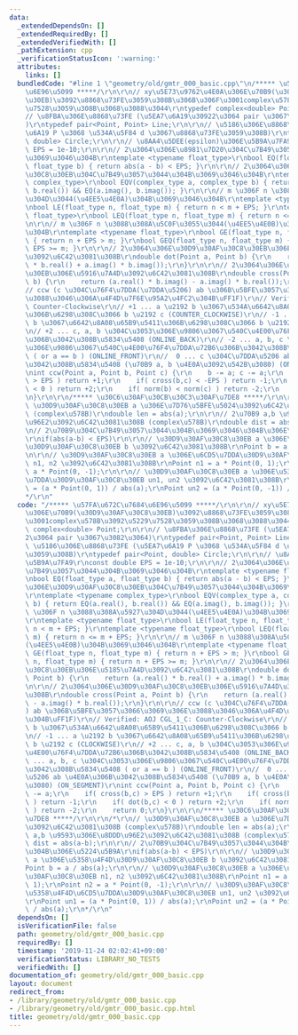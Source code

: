 ```yaml
---
data:
  _extendedDependsOn: []
  _extendedRequiredBy: []
  _extendedVerifiedWith: []
  _pathExtension: cpp
  _verificationStatusIcon: ':warning:'
  attributes:
    links: []
  bundledCode: "#line 1 \"geometry/old/gmtr_000_basic.cpp\"\n/***** \u57FA\u672C\u7684\
    \u6E96\u5099 *****/\r\n\r\n// xy\u5E73\u9762\u4E0A\u306E\u70B9(\u30D9\u30AF\u30C8\
    \u30EB)\u3092\u8868\u73FE\u3059\u308B\u306B\u306F\u3001complex\u578B\u3092\u5229\
    \u7528\u3059\u308B\u3068\u3088\u3044\r\ntypedef complex<double> Point;\r\n\r\n\
    // \u8FBA\u306E\u8868\u73FE (\u5EA7\u6A19\u30922\u3064 pair \u3067\u3082\u3064\
    )\r\ntypedef pair<Point, Point> Line;\r\n\r\n// \u5186\u306E\u8868\u73FE (\u5EA7\
    \u6A19 P \u3068 \u534A\u5F84 d \u3067\u8868\u73FE\u3059\u308B)\r\ntypedef pair<Point,\
    \ double> Circle;\r\n\r\n// \u8AA4\u5DEE(epsilon)\u306E\u5B9A\u7FA9\r\nconst double\
    \ EPS = 1e-10;\r\n\r\n// 2\u3064\u306E\u8981\u7D20\u304C\u7B49\u3057\u3044\u304B\
    \u3069\u3046\u304B\r\ntemplate <typename float_type>\r\nbool EQ(float_type a,\
    \ float_type b) { return abs(a - b) < EPS; }\r\n\r\n// 2\u3064\u306E\u30D9\u30AF\
    \u30C8\u30EB\u304C\u7B49\u3057\u3044\u304B\u3069\u3046\u304B\r\ntemplate <typename\
    \ complex_type>\r\nbool EQV(complex_type a, complex_type b) { return EQ(a.real(),\
    \ b.real()) && EQ(a.imag(), b.imag()); }\r\n\r\n// m \u306F n \u3088\u308A\u5927\
    \u304D\u3044(\u4EE5\u4E0A)\u304B\u3069\u3046\u304B\r\ntemplate <typename float_type>\r\
    \nbool LE(float_type n, float_type m) { return n < m + EPS; }\r\ntemplate <typename\
    \ float_type>\r\nbool LEQ(float_type n, float_type m) { return n <= m + EPS; }\r\
    \n\r\n// m \u306F n \u3088\u308A\u5C0F\u3055\u3044(\u4EE5\u4E0B)\u304B\u3069\u3046\
    \u304B\r\ntemplate <typename float_type>\r\nbool GE(float_type n, float_type m)\
    \ { return n + EPS > m; }\r\nbool GEQ(float_type n, float_type m) { return n +\
    \ EPS >= m; }\r\n\r\n// 2\u3064\u306E\u30D9\u30AF\u30C8\u30EB\u306E\u5185\u7A4D\
    \u3092\u6C42\u3081\u308B\r\ndouble dot(Point a, Point b) {\r\n    return (a.real()\
    \ * b.real() + a.imag() * b.imag());\r\n}\r\n\r\n// 2\u3064\u306E\u30D9\u30AF\u30C8\
    \u30EB\u306E\u5916\u7A4D\u3092\u6C42\u3081\u308B\r\ndouble cross(Point a, Point\
    \ b) {\r\n    return (a.real() * b.imag() - a.imag() * b.real());\r\n}\r\n\r\n\
    // ccw (c \u304C\u76F4\u7DDA(\u7DDA\u5206) ab \u306B\u5BFE\u3057\u3066\u3069\u306E\
    \u3088\u3046\u306A\u4F4D\u7F6E\u95A2\u4FC2\u304B\uFF1F)\r\n// Verified: AOJ CGL_1_C:\
    \ Counter-Clockwise\r\n// +1 ... a \u2192 b \u3067\u534A\u6642\u8A08\u65B9\u5411\
    \u306B\u6298\u308C\u3066 b \u2192 c (COUNTER_CLOCKWISE)\r\n// -1 ... a \u2192\
    \ b \u3067\u6642\u8A08\u65B9\u5411\u306B\u6298\u308C\u3066 b \u2192 c (CLOCKWISE)\r\
    \n// +2 ... c, a, b \u304C\u3053\u306E\u9806\u3067\u540C\u4E00\u76F4\u7DDA\u72B6\
    \u306B\u3042\u308B\u5834\u5408 (ONLINE_BACK)\r\n// -2 ... a, b, c \u304C\u3053\
    \u306E\u9806\u3067\u540C\u4E00\u76F4\u7DDA\u72B6\u306B\u3042\u308B\u5834\u5408\
    \ ( or a == b ) (ONLINE_FRONT)\r\n//  0 ... c \u304C\u7DDA\u5206 ab \u4E0A\u306B\
    \u3042\u308B\u5834\u5408 (\u70B9 a, b \u4E0A\u3092\u542B\u3080) (ON_SEGMENT)\r\
    \nint ccw(Point a, Point b, Point c) {\r\n    b -= a; c -= a;\r\n    if( cross(b,c)\
    \ > EPS ) return +1;\r\n    if( cross(b,c) < -EPS ) return -1;\r\n    if( dot(b,c)\
    \ < 0 ) return +2;\r\n    if( norm(b) < norm(c) ) return -2;\r\n    return 0;\r\
    \n}\r\n\r\n/***** \u30C6\u30AF\u30CB\u30C3\u30AF\u7DE8 *****/\r\n\r\n/*\r\n//\
    \ \u30D9\u30AF\u30C8\u30EB a \u306E\u7D76\u5BFE\u5024\u3092\u6C42\u3081\u308B\
    \ (complex\u578B)\r\ndouble len = abs(a);\r\n\r\n// 2\u70B9 a,b \u9593\u306E\u8DDD\
    \u96E2\u3092\u6C42\u3081\u308B (complex\u578B)\r\ndouble dist = abs(a-b);\r\n\r\
    \n// 2\u70B9\u304C\u7B49\u3057\u3044\u304B\u3069\u3046\u304B\u306E\u5224\u5B9A\
    \r\nif(abs(a-b) < EPS)\r\n\r\n// \u30D9\u30AF\u30C8\u30EB a \u306E\u5358\u4F4D\
    \u30D9\u30AF\u30C8\u30EB b \u3092\u6C42\u3081\u308B\r\nPoint b = a / abs(a);\r\
    \n\r\n// \u30D9\u30AF\u30C8\u30EB a \u306E\u6CD5\u7DDA\u30D9\u30AF\u30C8\u30EB\
    \ n1, n2 \u3092\u6C42\u3081\u308B\r\nPoint n1 = a * Point(0, 1);\r\nPoint n2 =\
    \ a * Point(0, -1);\r\n\r\n// \u30D9\u30AF\u30C8\u30EB a \u306E\u5358\u4F4D\u6CD5\
    \u7DDA\u30D9\u30AF\u30C8\u30EB un1, un2 \u3092\u6C42\u3081\u308B\r\nPoint un1\
    \ = (a * Point(0, 1)) / abs(a);\r\nPoint un2 = (a * Point(0, -1)) / abs(a);\r\n\
    */\r\n"
  code: "/***** \u57FA\u672C\u7684\u6E96\u5099 *****/\r\n\r\n// xy\u5E73\u9762\u4E0A\
    \u306E\u70B9(\u30D9\u30AF\u30C8\u30EB)\u3092\u8868\u73FE\u3059\u308B\u306B\u306F\
    \u3001complex\u578B\u3092\u5229\u7528\u3059\u308B\u3068\u3088\u3044\r\ntypedef\
    \ complex<double> Point;\r\n\r\n// \u8FBA\u306E\u8868\u73FE (\u5EA7\u6A19\u3092\
    2\u3064 pair \u3067\u3082\u3064)\r\ntypedef pair<Point, Point> Line;\r\n\r\n//\
    \ \u5186\u306E\u8868\u73FE (\u5EA7\u6A19 P \u3068 \u534A\u5F84 d \u3067\u8868\u73FE\
    \u3059\u308B)\r\ntypedef pair<Point, double> Circle;\r\n\r\n// \u8AA4\u5DEE(epsilon)\u306E\
    \u5B9A\u7FA9\r\nconst double EPS = 1e-10;\r\n\r\n// 2\u3064\u306E\u8981\u7D20\u304C\
    \u7B49\u3057\u3044\u304B\u3069\u3046\u304B\r\ntemplate <typename float_type>\r\
    \nbool EQ(float_type a, float_type b) { return abs(a - b) < EPS; }\r\n\r\n// 2\u3064\
    \u306E\u30D9\u30AF\u30C8\u30EB\u304C\u7B49\u3057\u3044\u304B\u3069\u3046\u304B\
    \r\ntemplate <typename complex_type>\r\nbool EQV(complex_type a, complex_type\
    \ b) { return EQ(a.real(), b.real()) && EQ(a.imag(), b.imag()); }\r\n\r\n// m\
    \ \u306F n \u3088\u308A\u5927\u304D\u3044(\u4EE5\u4E0A)\u304B\u3069\u3046\u304B\
    \r\ntemplate <typename float_type>\r\nbool LE(float_type n, float_type m) { return\
    \ n < m + EPS; }\r\ntemplate <typename float_type>\r\nbool LEQ(float_type n, float_type\
    \ m) { return n <= m + EPS; }\r\n\r\n// m \u306F n \u3088\u308A\u5C0F\u3055\u3044\
    (\u4EE5\u4E0B)\u304B\u3069\u3046\u304B\r\ntemplate <typename float_type>\r\nbool\
    \ GE(float_type n, float_type m) { return n + EPS > m; }\r\nbool GEQ(float_type\
    \ n, float_type m) { return n + EPS >= m; }\r\n\r\n// 2\u3064\u306E\u30D9\u30AF\
    \u30C8\u30EB\u306E\u5185\u7A4D\u3092\u6C42\u3081\u308B\r\ndouble dot(Point a,\
    \ Point b) {\r\n    return (a.real() * b.real() + a.imag() * b.imag());\r\n}\r\
    \n\r\n// 2\u3064\u306E\u30D9\u30AF\u30C8\u30EB\u306E\u5916\u7A4D\u3092\u6C42\u3081\
    \u308B\r\ndouble cross(Point a, Point b) {\r\n    return (a.real() * b.imag()\
    \ - a.imag() * b.real());\r\n}\r\n\r\n// ccw (c \u304C\u76F4\u7DDA(\u7DDA\u5206\
    ) ab \u306B\u5BFE\u3057\u3066\u3069\u306E\u3088\u3046\u306A\u4F4D\u7F6E\u95A2\u4FC2\
    \u304B\uFF1F)\r\n// Verified: AOJ CGL_1_C: Counter-Clockwise\r\n// +1 ... a \u2192\
    \ b \u3067\u534A\u6642\u8A08\u65B9\u5411\u306B\u6298\u308C\u3066 b \u2192 c (COUNTER_CLOCKWISE)\r\
    \n// -1 ... a \u2192 b \u3067\u6642\u8A08\u65B9\u5411\u306B\u6298\u308C\u3066\
    \ b \u2192 c (CLOCKWISE)\r\n// +2 ... c, a, b \u304C\u3053\u306E\u9806\u3067\u540C\
    \u4E00\u76F4\u7DDA\u72B6\u306B\u3042\u308B\u5834\u5408 (ONLINE_BACK)\r\n// -2\
    \ ... a, b, c \u304C\u3053\u306E\u9806\u3067\u540C\u4E00\u76F4\u7DDA\u72B6\u306B\
    \u3042\u308B\u5834\u5408 ( or a == b ) (ONLINE_FRONT)\r\n//  0 ... c \u304C\u7DDA\
    \u5206 ab \u4E0A\u306B\u3042\u308B\u5834\u5408 (\u70B9 a, b \u4E0A\u3092\u542B\
    \u3080) (ON_SEGMENT)\r\nint ccw(Point a, Point b, Point c) {\r\n    b -= a; c\
    \ -= a;\r\n    if( cross(b,c) > EPS ) return +1;\r\n    if( cross(b,c) < -EPS\
    \ ) return -1;\r\n    if( dot(b,c) < 0 ) return +2;\r\n    if( norm(b) < norm(c)\
    \ ) return -2;\r\n    return 0;\r\n}\r\n\r\n/***** \u30C6\u30AF\u30CB\u30C3\u30AF\
    \u7DE8 *****/\r\n\r\n/*\r\n// \u30D9\u30AF\u30C8\u30EB a \u306E\u7D76\u5BFE\u5024\
    \u3092\u6C42\u3081\u308B (complex\u578B)\r\ndouble len = abs(a);\r\n\r\n// 2\u70B9\
    \ a,b \u9593\u306E\u8DDD\u96E2\u3092\u6C42\u3081\u308B (complex\u578B)\r\ndouble\
    \ dist = abs(a-b);\r\n\r\n// 2\u70B9\u304C\u7B49\u3057\u3044\u304B\u3069\u3046\
    \u304B\u306E\u5224\u5B9A\r\nif(abs(a-b) < EPS)\r\n\r\n// \u30D9\u30AF\u30C8\u30EB\
    \ a \u306E\u5358\u4F4D\u30D9\u30AF\u30C8\u30EB b \u3092\u6C42\u3081\u308B\r\n\
    Point b = a / abs(a);\r\n\r\n// \u30D9\u30AF\u30C8\u30EB a \u306E\u6CD5\u7DDA\u30D9\
    \u30AF\u30C8\u30EB n1, n2 \u3092\u6C42\u3081\u308B\r\nPoint n1 = a * Point(0,\
    \ 1);\r\nPoint n2 = a * Point(0, -1);\r\n\r\n// \u30D9\u30AF\u30C8\u30EB a \u306E\
    \u5358\u4F4D\u6CD5\u7DDA\u30D9\u30AF\u30C8\u30EB un1, un2 \u3092\u6C42\u3081\u308B\
    \r\nPoint un1 = (a * Point(0, 1)) / abs(a);\r\nPoint un2 = (a * Point(0, -1))\
    \ / abs(a);\r\n*/\r\n"
  dependsOn: []
  isVerificationFile: false
  path: geometry/old/gmtr_000_basic.cpp
  requiredBy: []
  timestamp: '2019-11-24 02:02:41+09:00'
  verificationStatus: LIBRARY_NO_TESTS
  verifiedWith: []
documentation_of: geometry/old/gmtr_000_basic.cpp
layout: document
redirect_from:
- /library/geometry/old/gmtr_000_basic.cpp
- /library/geometry/old/gmtr_000_basic.cpp.html
title: geometry/old/gmtr_000_basic.cpp
---
```

